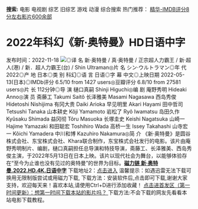 **搜索:** 电影 电视剧 综艺 旧综艺 游戏 动漫 综合搜索 热门推荐： [精华-IMDB评分8分左右影片600余部](https://www.dytt8.com/html/gndy/jddy/20160320/50510.html)
# 2022年科幻《新·奥特曼》HD日语中字
发布时间：2022-11-18 
![](https://img9.doubanio.com/view/photo/l_ratio_poster/public/p2871162289.jpg)◎译 名 新·奥特曼 / 真·奥特曼 / 正宗超人力霸王 / 新·超人(港) / 新．超人力霸王(台) / Shin Ultraman◎片 名 シン·ウルトラマン◎年 代 2022◎产 地 日本◎类 别 科幻◎语 言 日语◎字 幕 中文◎上映日期 2022-05-13(日本)◎IMDb评分 6.5/10 from 1427 users◎豆瓣评分 6.8/10 from 27581 users◎片 长 112分钟◎导 演 樋口真嗣 Shinji Higuchi◎编 剧 庵野秀明 Hideaki Anno◎演 员 斋藤工 Takumi Saitô 长泽雅美 Masami Nagasawa 西岛秀俊 Hidetoshi Nishijima 有冈大贵 Daiki Arioka 早见明里 Akari Hayami 田中哲司 Tetsushi Tanaka 山本耕史 Kôji Yamamoto 岩松了 Ryô Iwamatsu 岛田久作 Kyûsaku Shimada 益冈彻 Tôru Masuoka 长塚圭史 Keishi Nagatsuka 山崎一 Hajime Yamazaki 和田聪宏 Toshihiro Wada 高桥一生 Issey Takahashi 山寺宏一 Kôichi Yamadera 中川和博 Kazuhiro Nakamura◎简 介 《新·奥特曼》是圆谷株式会社、东宝株式会社、Khara联合制作，东宝株式会社发行的电影。该片由庵野秀明制片、编剧，樋口真嗣担任总导演和特技导演，斋藤工、长泽雅美、西岛秀俊主演，于2022年5月13日在日本上映。该片以现代社会为舞台，以能够体验存在“至今为止谁也没有见过的奥特曼”的世界为目标。[**磁力链 新·奥特曼.2022.HD.4K.日语中字**](magnet:?xt=urn:btih:806b81a624ef35737230391b1554cd5591d2b155&dn=%e9%98%b3%e5%85%89%e7%94%b5%e5%bd%b1www.ygdy8.com.%e6%96%b0%c2%b7%e5%a5%a5%e7%89%b9%e6%9b%bc.2022.HD.4K.%e6%97%a5%e8%af%ad%e4%b8%ad%e5%ad%97.mp4&tr=udp%3a%2f%2ftracker.opentrackr.org%3a1337%2fannounce&tr=udp%3a%2f%2fexodus.desync.com%3a6969%2fannounce) 下载地址2：[点击进入](https://www.ygdy8.net/ "迅雷电影") 温馨提示：如遇迅雷无法下载可换用无限制版尝试或用磁力下载,  下载方法：安装软件后,点击即可下载,谢谢大家支持，欢迎每天来！喜欢本站,请使用Ctrl+D进行添加收藏！ [点击进首发区（第一时间更新）：想第一时间下载本站的影片吗？ ](https://www.ygdy8.net/)下载方法:不会下载的网友先看看本站电影下载教程。
